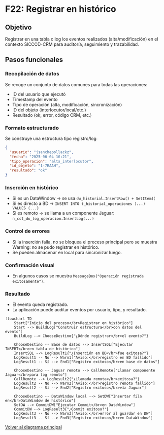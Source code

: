 # F22: Registrar en histórico

## Objetivo
Registrar en una tabla o log los eventos realizados (alta/modificación) en el contexto SICCOD-CRM para auditoría, seguimiento y trazabilidad.

## Pasos funcionales

### Recopilación de datos
Se recoge un conjunto de datos comunes para todas las operaciones:

- ID del usuario que ejecutó
- Timestamp del evento
- Tipo de operación (alta, modificación, sincronización)
- ID del objeto (interlocutor/local/etc.)
- Resultado (ok, error, código CRM, etc.)

### Formato estructurado
Se construye una estructura tipo registro/log:

```json
{
  "usuario": "jsanchepollackz",
  "fecha": "2025-06-04 10:21",
  "tipo_operacion": "alta_interlocutor",
  "id_objeto": "1-7RAAH",
  "resultado": "ok"
}
```

### Inserción en histórico

- Si es un DataWindow → se usa `dw_historial.InsertRow() + SetItem()`
- Si es directo a BD → `INSERT INTO t_historial_operaciones (...) VALUES (...)`
- Si es remoto → se llama a un componente Jaguar: `n_cst_do_log_operacion.InsertLog(...)`

### Control de errores

- Si la inserción falla, no se bloquea el proceso principal pero se muestra Warning: no se pudo registrar en histórico.
- Se pueden almacenar en local para sincronizar luego.

### Confirmación visual

- En algunos casos se muestra `MessageBox("Operación registrada exitosamente")`.

### Resultado

- El evento queda registrado.
- La aplicación puede auditar eventos por usuario, tipo, y resultado.




```mermaid
flowchart TD
    Start["Inicio del proceso</br>Registrar en histórico"]
    Start --> BuildLog["Construir estructura</br>con datos del evento"]
    BuildLog --> ChooseDestino{"¿Dónde registrar</br>el evento?"}

    ChooseDestino -- Base de datos --> InsertSQL["Ejecutar INSERT</br>en tabla de histórico"]
    InsertSQL --> LogResult1{"¿Inserción en BD</br>fue exitosa?"}
    LogResult1 -- No --> Warn1["Aviso:</br>registro en BD fallido"]
    LogResult1 -- Sí --> End1["Registro exitoso</br>en base de datos"]

    ChooseDestino -- Jaguar remoto --> CallRemote["Llamar componente Jaguar</br>para log remoto"]
    CallRemote --> LogResult2{"¿Llamada remota</br>exitosa?"}
    LogResult2 -- No --> Warn2["Aviso:</br>registro remoto fallido"]
    LogResult2 -- Sí --> End2["Registro exitoso</br>vía Jaguar"]

    ChooseDestino -- DataWindow local --> SetDW["Insertar fila en</br>DataWindow de histórico"]
    SetDW --> CommitDW["Ejecutar Commit</br>en DataWindow"]
    CommitDW --> LogResult3{"¿Commit exitoso?"}
    LogResult3 -- No --> Warn3["Aviso:</br>error al guardar en DW"]
    LogResult3 -- Sí --> End3["Registro exitoso</br>en DataWindow"]
```


[Volver al diagrama principal](./readmeOpenAI002.md)